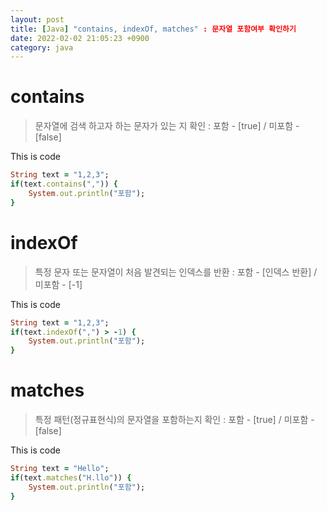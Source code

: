 ```yaml
---
layout: post
title: [Java] "contains, indexOf, matches" : 문자열 포함여부 확인하기
date: 2022-02-02 21:05:23 +0900
category: java
---
```

# contains
> 문자열에 검색 하고자 하는 문자가 있는 지 확인 : 포함 - [true] / 미포함 - [false]

This is code
```ruby
String text = "1,2,3";
if(text.contains(",")) {
    System.out.println("포함");
}
```

# indexOf
> 특정 문자 또는 문자열이 처음 발견되는 인덱스를 반환 : 포함 - [인덱스 반환] / 미포함 - [-1]

This is code
```ruby
String text = "1,2,3";
if(text.indexOf(",") > -1) {
    System.out.println("포함");
}
```

# matches
> 특정 패턴(정규표현식)의 문자열을 포함하는지 확인 : 포함 - [true] / 미포함 - [false]

This is code
```ruby
String text = "Hello";
if(text.matches("H.llo")) {
    System.out.println("포함");
} 
```